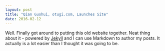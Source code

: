 ```yaml
---
layout: post
title: "Qian Guohui, otugi.com, Launches Site"
date: 2016-02-12
---
```


Well. Finally got around to putting this old website together. Neat thing about it - powered by [Jekyll](http://jekyllrb.com) and I can use Markdown to author my posts. It actually is a lot easier than I thought it was going to be.

